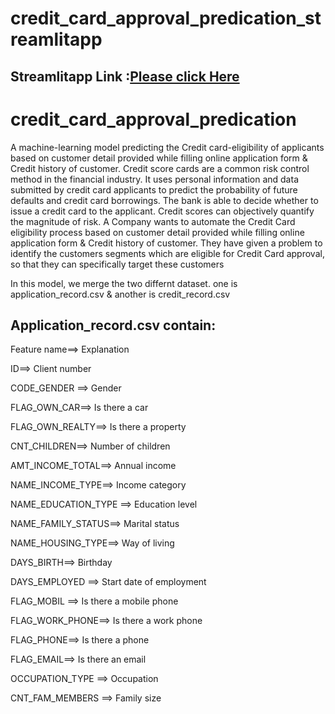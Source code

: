 # credit_card_approval_predication_streamlitapp
##  Streamlitapp Link :[Please click Here](https://share.streamlit.io/rohitdaddekar/credit_card_approval_predication/main/credit_card_approval.py)




# credit_card_approval_predication
  A machine-learning model predicting the Credit card-eligibility of applicants based on customer detail provided while filling online application form &amp; Credit history of customer.
Credit score cards are a common risk control method in the financial industry. It uses personal information and data submitted by credit card applicants to predict the probability of future defaults and credit card borrowings. The bank is able to decide whether to issue a credit card to the applicant. Credit scores can objectively quantify the magnitude of risk.
A Company wants to automate the Credit Card eligibility process based on customer detail provided while filling online application form & Credit history of customer.
They have given a problem to identify the customers segments which are eligible for Credit Card approval, so that they can specifically target these customers

In this model, we merge the two differnt dataset. one is application_record.csv & another is credit_record.csv

## Application_record.csv contain:

Feature name==>	          Explanation

ID==>	                    Client number

CODE_GENDER	==>	            Gender

FLAG_OWN_CAR==>		          Is there a car 

FLAG_OWN_REALTY==>	  	      Is there a property

CNT_CHILDREN==>		          Number of children

AMT_INCOME_TOTAL==>		      Annual income

NAME_INCOME_TYPE==>		      Income category

NAME_EDUCATION_TYPE	==>	    Education level

NAME_FAMILY_STATUS==>		    Marital status

NAME_HOUSING_TYPE==>		      Way of living

DAYS_BIRTH==>		            Birthday

DAYS_EMPLOYED	==>	          Start date of employment

FLAG_MOBIL	==>	            Is there a mobile phone

FLAG_WORK_PHONE==>		        Is there a work phone

FLAG_PHONE==>		            Is there a phone

FLAG_EMAIL==>		            Is there an email

OCCUPATION_TYPE	==>	        Occupation

CNT_FAM_MEMBERS	==>	        Family size

